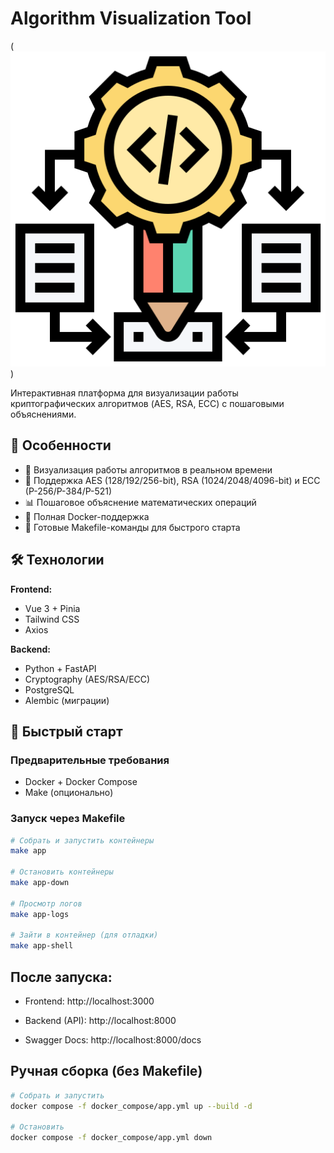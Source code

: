 # Algorithm Visualization Tool
(![alt text](image.png))

Интерактивная платформа для визуализации работы криптографических алгоритмов (AES, RSA, ECC) с пошаговыми объяснениями.

## 🌟 Особенности

- 🎨 Визуализация работы алгоритмов в реальном времени
- 🔐 Поддержка AES (128/192/256-bit), RSA (1024/2048/4096-bit) и ECC (P-256/P-384/P-521)
- 📊 Пошаговое объяснение математических операций
- 🐳 Полная Docker-поддержка
- 🚀 Готовые Makefile-команды для быстрого старта

## 🛠 Технологии

**Frontend:**
- Vue 3 + Pinia
- Tailwind CSS
- Axios

**Backend:**
- Python + FastAPI
- Cryptography (AES/RSA/ECC)
- PostgreSQL
- Alembic (миграции)

## 🚀 Быстрый старт

### Предварительные требования
- Docker + Docker Compose
- Make (опционально)

### Запуск через Makefile

```bash
# Собрать и запустить контейнеры
make app

# Остановить контейнеры
make app-down

# Просмотр логов
make app-logs

# Зайти в контейнер (для отладки)
make app-shell
```

## После запуска:
- Frontend: http://localhost:3000

- Backend (API): http://localhost:8000

- Swagger Docs: http://localhost:8000/docs

## Ручная сборка (без Makefile)
```bash
# Собрать и запустить
docker compose -f docker_compose/app.yml up --build -d

# Остановить
docker compose -f docker_compose/app.yml down
```